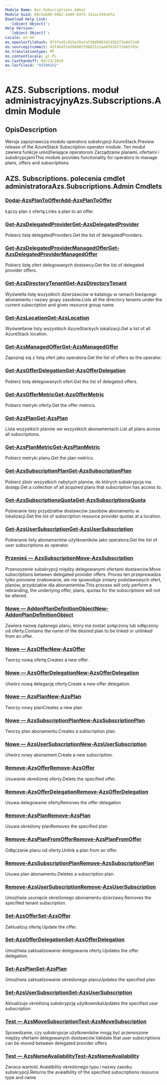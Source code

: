 ```yaml
---
Module Name: Azs.Subscriptions.Admin
Module Guid: 60c5ab08-9482-4a99-b973-141ac294c07a
Download Help Link:
  '[object Object]': 
Help Version:
  '[object Object]': 
Locale: en-US
ms.openlocfilehash: 973fea5c015e35efaf36d98634235b273a447140
ms.sourcegitcommit: 43f4bdf2a59dd82fd881512aa9761bf72eb5703c
ms.translationtype: MT
ms.contentlocale: pl-PL
ms.lasthandoff: 04/23/2019
ms.locfileid: "93704252"
---
```

# <span data-ttu-id="eaf30-101">AZS. Subscriptions. moduł administracyjny</span><span class="sxs-lookup"><span data-stu-id="eaf30-101">Azs.Subscriptions.Admin Module</span></span>
## <span data-ttu-id="eaf30-102">Opis</span><span class="sxs-lookup"><span data-stu-id="eaf30-102">Description</span></span>
<span data-ttu-id="eaf30-103">Wersja zapoznawcza modułu operatora subskrypcji AzureStack.</span><span class="sxs-lookup"><span data-stu-id="eaf30-103">Preview release of the AzureStack Subscription operator module.</span></span>  <span data-ttu-id="eaf30-104">Ten moduł zawiera funkcje umożliwiające operatorom Zarządzanie planami, ofertami i subskrypcjami</span><span class="sxs-lookup"><span data-stu-id="eaf30-104">This module provides functionality for operators to manage plans, offers and subscriptions</span></span>

## <span data-ttu-id="eaf30-105">AZS. Subscriptions. polecenia cmdlet administratora</span><span class="sxs-lookup"><span data-stu-id="eaf30-105">Azs.Subscriptions.Admin Cmdlets</span></span>
### [<span data-ttu-id="eaf30-106">Dodaj-AzsPlanToOffer</span><span class="sxs-lookup"><span data-stu-id="eaf30-106">Add-AzsPlanToOffer</span></span>](Add-AzsPlanToOffer.md)
<span data-ttu-id="eaf30-107">Łączy plan z ofertą.</span><span class="sxs-lookup"><span data-stu-id="eaf30-107">Links a plan to an offer.</span></span>

### [<span data-ttu-id="eaf30-108">Get-AzsDelegatedProvider</span><span class="sxs-lookup"><span data-stu-id="eaf30-108">Get-AzsDelegatedProvider</span></span>](Get-AzsDelegatedProvider.md)
<span data-ttu-id="eaf30-109">Pobierz listę delegatedProviders.</span><span class="sxs-lookup"><span data-stu-id="eaf30-109">Get the list of delegatedProviders.</span></span>

### [<span data-ttu-id="eaf30-110">Get-AzsDelegatedProviderManagedOffer</span><span class="sxs-lookup"><span data-stu-id="eaf30-110">Get-AzsDelegatedProviderManagedOffer</span></span>](Get-AzsDelegatedProviderManagedOffer.md)
<span data-ttu-id="eaf30-111">Pobierz listę ofert delegowanych dostawcy.</span><span class="sxs-lookup"><span data-stu-id="eaf30-111">Get the list of delegated provider offers.</span></span>

### [<span data-ttu-id="eaf30-112">Get-AzsDirectoryTenant</span><span class="sxs-lookup"><span data-stu-id="eaf30-112">Get-AzsDirectoryTenant</span></span>](Get-AzsDirectoryTenant.md)
<span data-ttu-id="eaf30-113">Wyświetla listę wszystkich dzierżawców w katalogu w ramach bieżącego abonamentu i nazwy grupy zasobów.</span><span class="sxs-lookup"><span data-stu-id="eaf30-113">Lists all the directory tenants under the current subscription and given resource group name.</span></span>

### [<span data-ttu-id="eaf30-114">Get-AzsLocation</span><span class="sxs-lookup"><span data-stu-id="eaf30-114">Get-AzsLocation</span></span>](Get-AzsLocation.md)
<span data-ttu-id="eaf30-115">Wyświetlanie listy wszystkich AzureStackych lokalizacji.</span><span class="sxs-lookup"><span data-stu-id="eaf30-115">Get a list of all AzureStack location.</span></span>

### [<span data-ttu-id="eaf30-116">Get-AzsManagedOffer</span><span class="sxs-lookup"><span data-stu-id="eaf30-116">Get-AzsManagedOffer</span></span>](Get-AzsManagedOffer.md)
<span data-ttu-id="eaf30-117">Zapoznaj się z listą ofert jako operatora.</span><span class="sxs-lookup"><span data-stu-id="eaf30-117">Get the list of offers as the operator.</span></span>

### [<span data-ttu-id="eaf30-118">Get-AzsOfferDelegation</span><span class="sxs-lookup"><span data-stu-id="eaf30-118">Get-AzsOfferDelegation</span></span>](Get-AzsOfferDelegation.md)
<span data-ttu-id="eaf30-119">Pobierz listę delegowanych ofert.</span><span class="sxs-lookup"><span data-stu-id="eaf30-119">Get the list of delegated offers.</span></span>

### [<span data-ttu-id="eaf30-120">Get-AzsOfferMetric</span><span class="sxs-lookup"><span data-stu-id="eaf30-120">Get-AzsOfferMetric</span></span>](Get-AzsOfferMetric.md)
<span data-ttu-id="eaf30-121">Pobierz metryki oferty.</span><span class="sxs-lookup"><span data-stu-id="eaf30-121">Get the offer metrics.</span></span>

### [<span data-ttu-id="eaf30-122">Get-AzsPlan</span><span class="sxs-lookup"><span data-stu-id="eaf30-122">Get-AzsPlan</span></span>](Get-AzsPlan.md)
<span data-ttu-id="eaf30-123">Lista wszystkich planów we wszystkich abonamentach.</span><span class="sxs-lookup"><span data-stu-id="eaf30-123">List all plans across all subscriptions.</span></span>

### [<span data-ttu-id="eaf30-124">Get-AzsPlanMetric</span><span class="sxs-lookup"><span data-stu-id="eaf30-124">Get-AzsPlanMetric</span></span>](Get-AzsPlanMetric.md)
<span data-ttu-id="eaf30-125">Pobierz metryki planu.</span><span class="sxs-lookup"><span data-stu-id="eaf30-125">Get the plan metrics.</span></span>

### [<span data-ttu-id="eaf30-126">Get-AzsSubscriptionPlan</span><span class="sxs-lookup"><span data-stu-id="eaf30-126">Get-AzsSubscriptionPlan</span></span>](Get-AzsSubscriptionPlan.md)
<span data-ttu-id="eaf30-127">Pobierz zbiór wszystkich nabytych planów, do których subskrypcja ma dostęp.</span><span class="sxs-lookup"><span data-stu-id="eaf30-127">Get a collection of all acquired plans that subscription has access to.</span></span>

### [<span data-ttu-id="eaf30-128">Get-AzsSubscriptionsQuota</span><span class="sxs-lookup"><span data-stu-id="eaf30-128">Get-AzsSubscriptionsQuota</span></span>](Get-AzsSubscriptionsQuota.md)
<span data-ttu-id="eaf30-129">Pobieranie listy przydziałów dostawców zasobów abonamentu w lokalizacji.</span><span class="sxs-lookup"><span data-stu-id="eaf30-129">Get the list of subscription resource provider quotas at a location.</span></span>

### [<span data-ttu-id="eaf30-130">Get-AzsUserSubscription</span><span class="sxs-lookup"><span data-stu-id="eaf30-130">Get-AzsUserSubscription</span></span>](Get-AzsUserSubscription.md)
<span data-ttu-id="eaf30-131">Pobieranie listy abonamentów użytkowników jako operatora.</span><span class="sxs-lookup"><span data-stu-id="eaf30-131">Get the list of user subscriptions as operator.</span></span>

### [<span data-ttu-id="eaf30-132">Przenieś — AzsSubscription</span><span class="sxs-lookup"><span data-stu-id="eaf30-132">Move-AzsSubscription</span></span>](Move-AzsSubscription.md)
<span data-ttu-id="eaf30-133">Przenoszenie subskrypcji między delegowanymi ofertami dostawców.</span><span class="sxs-lookup"><span data-stu-id="eaf30-133">Move subscriptions between delegated provider offers.</span></span>
<span data-ttu-id="eaf30-134">Proces ten przeprowadza tylko ponowne znakowanie, ale nie spowoduje zmiany podstawowych ofert, planów, przydziałów dla abonamentów.</span><span class="sxs-lookup"><span data-stu-id="eaf30-134">This process will only perform a rebranding, the underlying offer, plans, quotas for the subscriptions will not be altered.</span></span>

### [<span data-ttu-id="eaf30-135">Nowe — AddonPlanDefinitionObject</span><span class="sxs-lookup"><span data-stu-id="eaf30-135">New-AddonPlanDefinitionObject</span></span>](New-AddonPlanDefinitionObject.md)
<span data-ttu-id="eaf30-136">Zawiera nazwę żądanego planu, który ma zostać połączony lub odłączony od oferty.</span><span class="sxs-lookup"><span data-stu-id="eaf30-136">Contains the name of the desired plan to be linked or unlinked from an offer.</span></span>

### [<span data-ttu-id="eaf30-137">Nowe — AzsOffer</span><span class="sxs-lookup"><span data-stu-id="eaf30-137">New-AzsOffer</span></span>](New-AzsOffer.md)
<span data-ttu-id="eaf30-138">Tworzy nową ofertę.</span><span class="sxs-lookup"><span data-stu-id="eaf30-138">Creates a new offer.</span></span>

### [<span data-ttu-id="eaf30-139">Nowe — AzsOfferDelegation</span><span class="sxs-lookup"><span data-stu-id="eaf30-139">New-AzsOfferDelegation</span></span>](New-AzsOfferDelegation.md)
<span data-ttu-id="eaf30-140">Utwórz nową delegację oferty.</span><span class="sxs-lookup"><span data-stu-id="eaf30-140">Create a new offer delegation.</span></span>

### [<span data-ttu-id="eaf30-141">Nowe — AzsPlan</span><span class="sxs-lookup"><span data-stu-id="eaf30-141">New-AzsPlan</span></span>](New-AzsPlan.md)
<span data-ttu-id="eaf30-142">Tworzy nowy plan</span><span class="sxs-lookup"><span data-stu-id="eaf30-142">Creates a new plan</span></span>

### [<span data-ttu-id="eaf30-143">Nowe — AzsSubscriptionPlan</span><span class="sxs-lookup"><span data-stu-id="eaf30-143">New-AzsSubscriptionPlan</span></span>](New-AzsSubscriptionPlan.md)
<span data-ttu-id="eaf30-144">Tworzy plan abonamentu.</span><span class="sxs-lookup"><span data-stu-id="eaf30-144">Creates a subscription plan.</span></span>

### [<span data-ttu-id="eaf30-145">Nowe — AzsUserSubscription</span><span class="sxs-lookup"><span data-stu-id="eaf30-145">New-AzsUserSubscription</span></span>](New-AzsUserSubscription.md)
<span data-ttu-id="eaf30-146">Utwórz nowy abonament.</span><span class="sxs-lookup"><span data-stu-id="eaf30-146">Create a new subscription.</span></span>

### [<span data-ttu-id="eaf30-147">Remove-AzsOffer</span><span class="sxs-lookup"><span data-stu-id="eaf30-147">Remove-AzsOffer</span></span>](Remove-AzsOffer.md)
<span data-ttu-id="eaf30-148">Usuwanie określonej oferty.</span><span class="sxs-lookup"><span data-stu-id="eaf30-148">Delete the specified offer.</span></span>

### [<span data-ttu-id="eaf30-149">Remove-AzsOfferDelegation</span><span class="sxs-lookup"><span data-stu-id="eaf30-149">Remove-AzsOfferDelegation</span></span>](Remove-AzsOfferDelegation.md)
<span data-ttu-id="eaf30-150">Usuwa delegowanie oferty</span><span class="sxs-lookup"><span data-stu-id="eaf30-150">Removes the offer delegation</span></span>

### [<span data-ttu-id="eaf30-151">Remove-AzsPlan</span><span class="sxs-lookup"><span data-stu-id="eaf30-151">Remove-AzsPlan</span></span>](Remove-AzsPlan.md)
<span data-ttu-id="eaf30-152">Usuwa określony plan</span><span class="sxs-lookup"><span data-stu-id="eaf30-152">Removes the specified plan</span></span>

### [<span data-ttu-id="eaf30-153">Remove-AzsPlanFromOffer</span><span class="sxs-lookup"><span data-stu-id="eaf30-153">Remove-AzsPlanFromOffer</span></span>](Remove-AzsPlanFromOffer.md)
<span data-ttu-id="eaf30-154">Odłączanie planu od oferty.</span><span class="sxs-lookup"><span data-stu-id="eaf30-154">Unlink a plan from an offer.</span></span>

### [<span data-ttu-id="eaf30-155">Remove-AzsSubscriptionPlan</span><span class="sxs-lookup"><span data-stu-id="eaf30-155">Remove-AzsSubscriptionPlan</span></span>](Remove-AzsSubscriptionPlan.md)
<span data-ttu-id="eaf30-156">Usuwa plan abonamentu.</span><span class="sxs-lookup"><span data-stu-id="eaf30-156">Deletes a subscription plan.</span></span>

### [<span data-ttu-id="eaf30-157">Remove-AzsUserSubscription</span><span class="sxs-lookup"><span data-stu-id="eaf30-157">Remove-AzsUserSubscription</span></span>](Remove-AzsUserSubscription.md)
<span data-ttu-id="eaf30-158">Umożliwia usunięcie określonego abonamentu dzierżawy.</span><span class="sxs-lookup"><span data-stu-id="eaf30-158">Removes the specified tenant subscription.</span></span>

### [<span data-ttu-id="eaf30-159">Set-AzsOffer</span><span class="sxs-lookup"><span data-stu-id="eaf30-159">Set-AzsOffer</span></span>](Set-AzsOffer.md)
<span data-ttu-id="eaf30-160">Zaktualizuj ofertę.</span><span class="sxs-lookup"><span data-stu-id="eaf30-160">Update the offer.</span></span>

### [<span data-ttu-id="eaf30-161">Set-AzsOfferDelegation</span><span class="sxs-lookup"><span data-stu-id="eaf30-161">Set-AzsOfferDelegation</span></span>](Set-AzsOfferDelegation.md)
<span data-ttu-id="eaf30-162">Umożliwia zaktualizowanie delegowania oferty.</span><span class="sxs-lookup"><span data-stu-id="eaf30-162">Updates the offer delegation.</span></span>

### [<span data-ttu-id="eaf30-163">Set-AzsPlan</span><span class="sxs-lookup"><span data-stu-id="eaf30-163">Set-AzsPlan</span></span>](Set-AzsPlan.md)
<span data-ttu-id="eaf30-164">Umożliwia zaktualizowanie określonego planu</span><span class="sxs-lookup"><span data-stu-id="eaf30-164">Updates the specified plan</span></span>

### [<span data-ttu-id="eaf30-165">Set-AzsUserSubscription</span><span class="sxs-lookup"><span data-stu-id="eaf30-165">Set-AzsUserSubscription</span></span>](Set-AzsUserSubscription.md)
<span data-ttu-id="eaf30-166">Aktualizuje określoną subskrypcję użytkownika</span><span class="sxs-lookup"><span data-stu-id="eaf30-166">Updates the specified user subscription</span></span>

### [<span data-ttu-id="eaf30-167">Test — AzsMoveSubscription</span><span class="sxs-lookup"><span data-stu-id="eaf30-167">Test-AzsMoveSubscription</span></span>](Test-AzsMoveSubscription.md)
<span data-ttu-id="eaf30-168">Sprawdzanie, czy subskrypcje użytkowników mogą być przenoszone między ofertami delegowanych dostawców.</span><span class="sxs-lookup"><span data-stu-id="eaf30-168">Validate that user subscriptions can be moved between delegated provider offers.</span></span>

### [<span data-ttu-id="eaf30-169">Test — AzsNameAvailability</span><span class="sxs-lookup"><span data-stu-id="eaf30-169">Test-AzsNameAvailability</span></span>](Test-AzsNameAvailability.md)
<span data-ttu-id="eaf30-170">Zwraca wartość Avaialbility określonego typu i nazwy zasobu subskrypcji.</span><span class="sxs-lookup"><span data-stu-id="eaf30-170">Returns the avaialbility of the specified subscriptions resource type and name</span></span>


